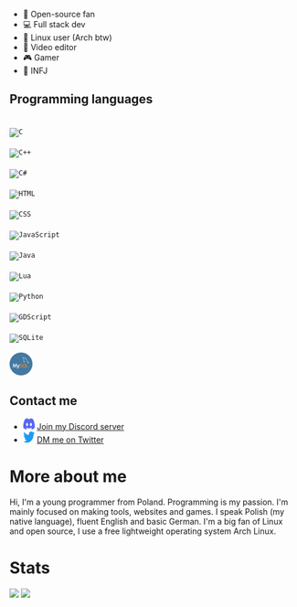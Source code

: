 - 📂 Open-source fan
- 💻 Full stack dev
- 🐧 Linux user (Arch btw)
- 🎥 Video editor
- 🎮 Gamer
- 👤 INFJ

## Programming languages
<code> <img src="https://wolfyxon.github.io/assets/img/software/lang/c.svg" width="40" height="40" alt="C"> </code>
<code> <img src="https://wolfyxon.github.io/assets/img/software/lang/cpp.svg" width="40" height="40" alt="C++"> </code>
<code> <img src="https://wolfyxon.github.io/assets/img/software/lang/csharp.svg" width="40" height="40" alt="C#"> </code>
<code> <img src="https://wolfyxon.github.io/assets/img/software/lang/html5.svg" width="40" height="40" alt="HTML"> </code>
<code> <img src="https://wolfyxon.github.io/assets/img/software/lang/css3.svg" width="40" height="40" alt="CSS"> </code>
<code> <img src="https://wolfyxon.github.io/assets/img/software/lang/js.png" width="40" height="40" alt="JavaScript"> </code>
<code> <img src="https://wolfyxon.github.io/assets/img/software/lang/java.svg" width="40" height="40" alt="Java"> </code>
<code> <img src="https://wolfyxon.github.io/assets/img/software/lang/lua.png" width="40" height="40" alt="Lua"> </code>
<code> <img src="https://wolfyxon.github.io/assets/img/software/lang/python.svg" width="40" height="40" alt="Python"> </code>
<code> <img src="https://wolfyxon.github.io/assets/img/software/ide/godot.png" width="40" height="40" alt="GDScript"> </code>
<code> <img src="https://wolfyxon.github.io/assets/img/software/lang/sqlite.png" width="40" height="40" alt="SQLite"> </code>
<code> <img src="https://github.com/Wolfyxon/wolfyxon.github.io/blob/main/assets/img/software/lang/mysql.png" width="40" height="40" alt="MySQL"> </code>

## Contact me
- <img src="https://raw.githubusercontent.com/Wolfyxon/Wolfyxon/main/img/social/discord.svg" width="20" height="20"> [Join my Discord server](https://discord.gg/RztUGCK)
- <img src="https://raw.githubusercontent.com/Wolfyxon/Wolfyxon/main/img/social/twitter.svg" width="20" height="20"> [DM me on Twitter](https://twitter.com/Wolfyxon)
 
# More about me
Hi, I'm a young programmer from Poland.
Programming is my passion. I'm mainly focused on making tools, websites and games.
I speak Polish (my native language), fluent English and basic German.
I'm a big fan of Linux and open source, I use a free lightweight operating system Arch Linux.  

# Stats
[![](https://github-readme-stats.vercel.app/api?username=Wolfyxon&count_private=true&show_icons=true&bg_color=212121&text_color=C70303&icon_color=FFFFFF&border_color=FF0000&ring_color=C70303&title_color=7A05BD)](https://github.com/anuraghazra/github-readme-stats)
[![](https://github-readme-stats.vercel.app/api/top-langs/?username=Wolfyxon&layout=compact&bg_color=212121&text_color=FFFFFF&icon_color=FF0000&border_color=FF0000&ring_color=C70303&title_color=7A05BD&langs_count=10)](https://github.com/anuraghazra/github-readme-stats)
